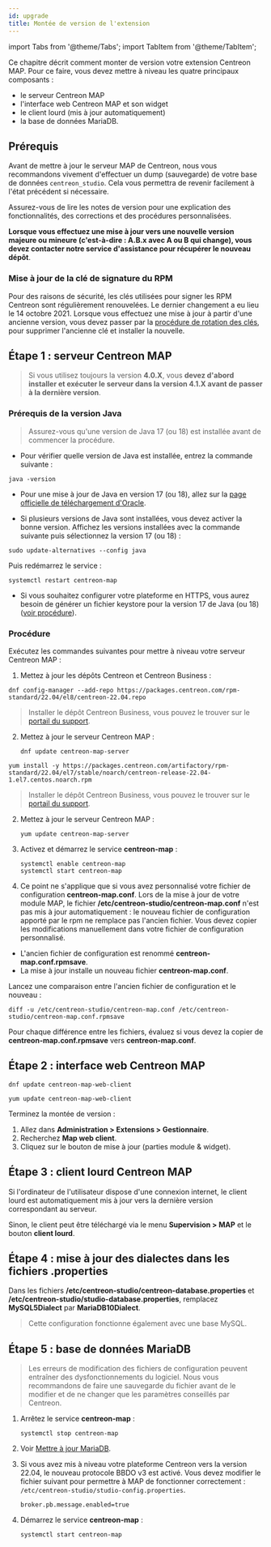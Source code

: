 ```yaml
---
id: upgrade
title: Montée de version de l'extension
---
```


import Tabs from '@theme/Tabs';
import TabItem from '@theme/TabItem';

Ce chapitre décrit comment monter de version votre extension Centreon MAP. Pour ce faire, vous devez mettre à niveau les quatre principaux composants :

- le serveur Centreon MAP
- l'interface web Centreon MAP et son widget
- le client lourd (mis à jour automatiquement)
- la base de données MariaDB.

## Prérequis

Avant de mettre à jour le serveur MAP de Centreon, nous vous recommandons vivement d'effectuer un dump (sauvegarde) de votre base de données `centreon_studio`.
Cela vous permettra de revenir facilement à l'état précédent si nécessaire.

Assurez-vous de lire les notes de version pour une explication des fonctionnalités, des corrections et des procédures personnalisées.

**Lorsque vous effectuez une mise à jour vers une nouvelle version majeure ou mineure (c'est-à-dire : A.B.x avec A ou B qui change), vous devez contacter notre service d'assistance pour récupérer le nouveau dépôt**.

### Mise à jour de la clé de signature du RPM

Pour des raisons de sécurité, les clés utilisées pour signer les RPM Centreon sont régulièrement renouvelées. Le dernier changement a eu lieu le 14 octobre 2021.
Lorsque vous effectuez une mise à jour à partir d'une ancienne version, vous devez passer par la [procédure de rotation des clés](../security/key-rotation.md#existing-installation), pour supprimer l'ancienne clé et installer la nouvelle.

## Étape 1 : serveur Centreon MAP

> Si vous utilisez toujours la version **4.0.X**, vous **devez d'abord installer et exécuter le serveur dans la version 4.1.X avant de passer à la dernière version**.

### Prérequis de la version Java
  > Assurez-vous qu'une version de Java 17 (ou 18) est installée avant de commencer la procédure.
  
  - Pour vérifier quelle version de Java est installée, entrez la commande suivante :
  
  ```shell
  java -version
  ```
  
  - Pour une mise à jour de Java en version 17 (ou 18), allez sur la [page officielle de téléchargement d'Oracle](https://www.oracle.com/java/technologies/downloads/#java17).

  - Si plusieurs versions de Java sont installées, vous devez activer la bonne version. Affichez les versions installées avec la commande suivante puis sélectionnez la version 17 (ou 18) :
  ```shell
  sudo update-alternatives --config java
  ```
  
  Puis redémarrez le service :
  ```shell
  systemctl restart centreon-map
  ```

  - Si vous souhaitez configurer votre plateforme en HTTPS, vous aurez besoin de générer un fichier keystore pour la version 17 de Java (ou 18) ([voir procédure](./secure-your-map-platform.md#configuration-httpstls-avec-une-clé-auto-signée)).

### Procédure

Exécutez les commandes suivantes pour mettre à niveau votre serveur Centreon MAP :

1. Mettez à jour les dépôts Centreon et Centreon Business :

<Tabs groupId="sync">
<TabItem value="Alma / RHEL / Oracle Linux 8" label="Alma / RHEL / Oracle Linux 8">

```shell
dnf config-manager --add-repo https://packages.centreon.com/rpm-standard/22.04/el8/centreon-22.04.repo
```

> Installer le dépôt Centreon Business, vous pouvez le trouver sur le [portail du support](https://support.centreon.com/hc/fr/categories/10341239833105-D%C3%A9p%C3%B4ts).

2. Mettez à jour le serveur Centreon MAP :

    ```shell
    dnf update centreon-map-server
    ```

</TabItem>
<TabItem value="CentOS 7" label="CentOS 7">

```shell
yum install -y https://packages.centreon.com/artifactory/rpm-standard/22.04/el7/stable/noarch/centreon-release-22.04-1.el7.centos.noarch.rpm
```

> Installer le dépôt Centreon Business, vous pouvez le trouver sur le [portail du support](https://support.centreon.com/hc/fr/categories/10341239833105-D%C3%A9p%C3%B4ts).

2. Mettez à jour le serveur Centreon MAP :

    ```shell
    yum update centreon-map-server
    ```

</TabItem>
</Tabs>

3. Activez et démarrez le service **centreon-map** :

    ```shell
    systemctl enable centreon-map
    systemctl start centreon-map
    ```

5. Ce point ne s'applique que si vous avez personnalisé votre fichier de configuration **centreon-map.conf**.
Lors de la mise à jour de votre module MAP, le fichier **/etc/centreon-studio/centreon-map.conf** n'est pas mis à jour automatiquement : le nouveau fichier de configuration apporté par le rpm ne remplace pas l'ancien fichier.
Vous devez copier les modifications manuellement dans votre fichier de configuration personnalisé.

  * L'ancien fichier de configuration est renommé **centreon-map.conf.rpmsave**.
  * La mise à jour installe un nouveau fichier **centreon-map.conf**.

  Lancez une comparaison entre l'ancien fichier de configuration et le nouveau :

  ```shell
  diff -u /etc/centreon-studio/centreon-map.conf /etc/centreon-studio/centreon-map.conf.rpmsave
  ```

  Pour chaque différence entre les fichiers, évaluez si vous devez la copier de **centreon-map.conf.rpmsave** vers **centreon-map.conf**.

## Étape 2 : interface web Centreon MAP

<Tabs groupId="sync">
<TabItem value="Alma / RHEL / Oracle Linux 8" label="Alma / RHEL / Oracle Linux 8">

```shell
dnf update centreon-map-web-client
```

</TabItem>
<TabItem value="CentOS 7" label="CentOS 7">

```shell
yum update centreon-map-web-client
```

</TabItem>
</Tabs>

Terminez la montée de version :

1. Allez dans **Administration > Extensions > Gestionnaire**.
2. Recherchez **Map web client**.
3. Cliquez sur le bouton de mise à jour (parties module & widget).

## Étape 3 : client lourd Centreon MAP

Si l'ordinateur de l'utilisateur dispose d'une connexion internet, le client lourd est automatiquement mis à jour vers la dernière version correspondant au serveur.

Sinon, le client peut être téléchargé via le menu **Supervision > MAP** et le bouton **client lourd**.

## Étape 4 : mise à jour des dialectes dans les fichiers .properties

Dans les fichiers **/etc/centreon-studio/centreon-database.properties** et **/etc/centreon-studio/studio-database.properties**, remplacez  **MySQL5Dialect** par **MariaDB10Dialect**.

> Cette configuration fonctionne également avec une base MySQL.

## Étape 5 : base de données MariaDB

> Les erreurs de modification des fichiers de configuration peuvent entraîner des dysfonctionnements du logiciel. Nous vous recommandons de faire une sauvegarde du fichier avant de le modifier et de ne changer que les paramètres conseillés par Centreon.

1. Arrêtez le service **centreon-map** :

    ```shell
    systemctl stop centreon-map
    ```

2. Voir [Mettre à jour MariaDB](../upgrade/upgrade-mariadb.md).

3. Si vous avez mis à niveau votre plateforme Centreon vers la version 22.04, le nouveau protocole BBDO v3 est activé.
Vous devez modifier le fichier suivant pour permettre à MAP de fonctionner correctement : `/etc/centreon-studio/studio-config.properties`.

   ```text
   broker.pb.message.enabled=true
   ```

4. Démarrez le service **centreon-map** :

    ```shell
    systemctl start centreon-map
    ```
